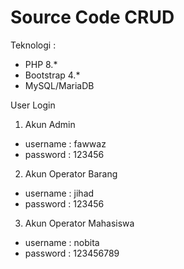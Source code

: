 # Source Code CRUD
Teknologi :
- PHP 8.*
- Bootstrap 4.*
- MySQL/MariaDB

User Login
1. Akun Admin
- username : fawwaz
- password : 123456

2. Akun Operator Barang
- username : jihad
- password : 123456

3. Akun Operator Mahasiswa
- username : nobita
- password : 123456789


